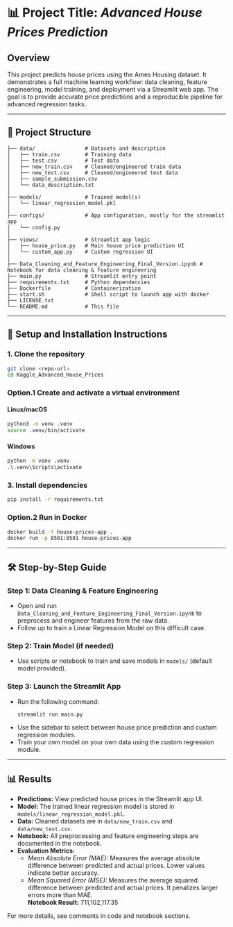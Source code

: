 # 📊 Project Title: *Advanced House Prices Prediction*

## Overview

This project predicts house prices using the Ames Housing dataset. It demonstrates a full machine learning workflow: data cleaning, feature engineering, model training, and deployment via a Streamlit web app. The goal is to provide accurate price predictions and a reproducible pipeline for advanced regression tasks.

---


## 📁 Project Structure

```
├── data/                # Datasets and description
│   ├── train.csv        # Training data
│   ├── test.csv         # Test data
│   ├── new_train.csv    # Cleaned/engineered train data
│   ├── new_test.csv     # Cleaned/engineered test data
│   ├── sample_submission.csv
│   └── data_description.txt
│
├── models/              # Trained model(s)
│   └── linear_regression_model.pkl
│
├── configs/             # App configuration, mostly for the streamlit app
│   └── config.py
│
├── views/               # Streamlit app logic
│   ├── house_price.py   # Main house price prediction UI
│   └── custom_app.py    # Custom regression UI
│
├── Data_Cleaning_and_Feature_Engineering_Final_Version.ipynb # Notebook for data cleaning & feature engineering
├── main.py              # Streamlit entry point
├── requirements.txt     # Python dependencies
├── Dockerfile           # Containerization
├── start.sh             # Shell script to launch app with docker
├── LICENSE.txt
└── README.md            # This file
```

---

## 🔧 Setup and Installation Instructions


### 1. Clone the repository

```bash
git clone <repo-url>
cd Kaggle_Advanced_House_Prices
```


### Option.1 Create and activate a virtual environment

#### Linux/macOS

```bash
python3 -m venv .venv
source .venv/bin/activate
```

#### Windows

```bat
python -m venv .venv
.\.venv\Scripts\activate
```


### 3. Install dependencies

```bash
pip install -r requirements.txt
```


### Option.2 Run in Docker

```bash
docker build -t house-prices-app .
docker run -p 8501:8501 house-prices-app
```

---


## 🛠️ Step-by-Step Guide

### Step 1: Data Cleaning & Feature Engineering
- Open and run `Data_Cleaning_and_Feature_Engineering_Final_Version.ipynb` to preprocess and engineer features from the raw data.
- Follow up to train a Linear Regression Model on this difficult case.

### Step 2: Train Model (if needed)
- Use scripts or notebook to train and save models in `models/` (default model provided).

### Step 3: Launch the Streamlit App
- Run the following command:
	```bash
	streamlit run main.py
	```
- Use the sidebar to select between house price prediction and custom regression modules.
- Train your own model on your own data using the custom regression module.


---


## 📊 Results

- **Predictions:** View predicted house prices in the Streamlit app UI.
- **Model:** The trained linear regression model is stored in `models/linear_regression_model.pkl`.
- **Data:** Cleaned datasets are in `data/new_train.csv` and `data/new_test.csv`.
- **Notebook:** All preprocessing and feature engineering steps are documented in the notebook.
- **Evaluation Metrics:**  
    - *Mean Absolute Error (MAE):* Measures the average absolute difference between predicted and actual prices. Lower values indicate better accuracy.
    - *Mean Squared Error (MSE):* Measures the average squared difference between predicted and actual prices. It penalizes larger errors more than MAE.  
        **Notebook Result:** 711,102,117.35

For more details, see comments in code and notebook sections.
